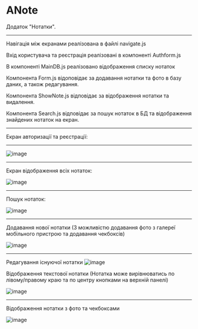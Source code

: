 # ANote
Додаток "Нотатки".
___________________

Навігація між екранами реалізована в файлі navigate.js

Вхід користувача та реєстрація реалізовані в компоненті Authform.js

В компоненті MainDB.js реалізовано відображення списку нотаток

Компонента Form.js відоповідає за додавання нотатки та фото в базу даних, а також редагування.

Компонента ShowNote.js відповідає за відображення нотатки та видалення.

Компонента Search.js відповідає за пошук нотаток в БД та відображення знайдених нотаток на екран.



___________________

Екран авторизації та реєстрації:
____________________

![image](screensh/authform.jpg)

_____________________

Екран відображення всіх нотаток: 

![image](screensh/main.jpg)
_____________________

Пошук нотаток:

![image](screensh/search.jpg)
  
______________________

Додавання нової нотатки (З можливістю додавання фото з галереї мобільного пристрою та додавання чекбоксів)

![image](screensh/adding.jpg)

_______________________
Редагування існуючої нотатки
![image](screensh/edit.jpg)

Відображення текстової нотатки (Нотатка може вирівнюватись по лівому/правому краю та по центру кнопками на верхній панелі)

![image](screensh/textnote.jpg)

______________________

Відображення нотатки з фото та чекбоксами

![image](screensh/notewithphoto.jpg)





